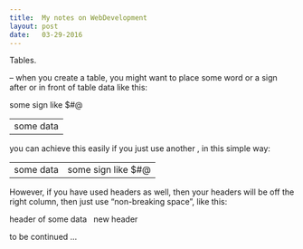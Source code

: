 ```yaml
---
title:  My notes on WebDevelopment
layout: post
date:   03-29-2016
---
```


Tables.

– when you create a table, you might want to place some word or a sign after or in front of table data like this:

<table>

<td>some data</td>some sign like $#@

</table>

you can achieve this easily if you just use another <td></td>, in this simple way:

<table>

<td>some data</td>

<td>some sign like $#@</td>

</table>

However, if you have used headers as well, then your headers will be off the right column, then just use “non-breaking space”, like this:

<th>header of some data</th>

<th>&nbsp</th>

<th>new header</th>

to be continued …
